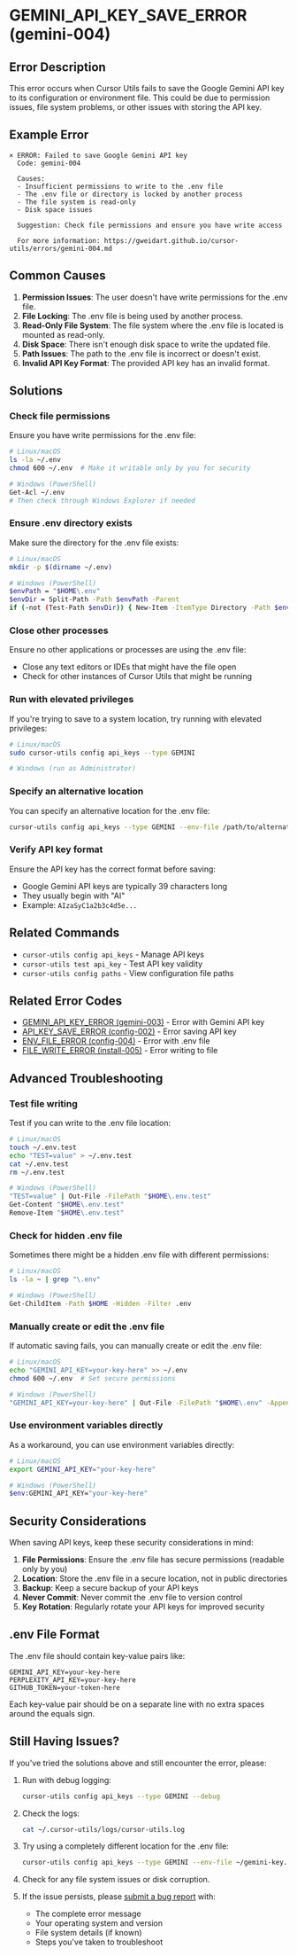 # GEMINI_API_KEY_SAVE_ERROR (gemini-004)

## Error Description

This error occurs when Cursor Utils fails to save the Google Gemini API key to its configuration or environment file. This could be due to permission issues, file system problems, or other issues with storing the API key.

## Example Error

```
× ERROR: Failed to save Google Gemini API key
  Code: gemini-004
  
  Causes:
  - Insufficient permissions to write to the .env file
  - The .env file or directory is locked by another process
  - The file system is read-only
  - Disk space issues
  
  Suggestion: Check file permissions and ensure you have write access
  
  For more information: https://gweidart.github.io/cursor-utils/errors/gemini-004.md
```

## Common Causes

1. **Permission Issues**: The user doesn't have write permissions for the .env file.
2. **File Locking**: The .env file is being used by another process.
3. **Read-Only File System**: The file system where the .env file is located is mounted as read-only.
4. **Disk Space**: There isn't enough disk space to write the updated file.
5. **Path Issues**: The path to the .env file is incorrect or doesn't exist.
6. **Invalid API Key Format**: The provided API key has an invalid format.

## Solutions

### Check file permissions

Ensure you have write permissions for the .env file:

```bash
# Linux/macOS
ls -la ~/.env
chmod 600 ~/.env  # Make it writable only by you for security

# Windows (PowerShell)
Get-Acl ~/.env
# Then check through Windows Explorer if needed
```

### Ensure .env directory exists

Make sure the directory for the .env file exists:

```bash
# Linux/macOS
mkdir -p $(dirname ~/.env)

# Windows (PowerShell)
$envPath = "$HOME\.env"
$envDir = Split-Path -Path $envPath -Parent
if (-not (Test-Path $envDir)) { New-Item -ItemType Directory -Path $envDir }
```

### Close other processes

Ensure no other applications or processes are using the .env file:
- Close any text editors or IDEs that might have the file open
- Check for other instances of Cursor Utils that might be running

### Run with elevated privileges

If you're trying to save to a system location, try running with elevated privileges:

```bash
# Linux/macOS
sudo cursor-utils config api_keys --type GEMINI

# Windows (run as Administrator)
```

### Specify an alternative location

You can specify an alternative location for the .env file:

```bash
cursor-utils config api_keys --type GEMINI --env-file /path/to/alternative/.env
```

### Verify API key format

Ensure the API key has the correct format before saving:
- Google Gemini API keys are typically 39 characters long
- They usually begin with "AI"
- Example: `AIzaSyC1a2b3c4d5e...`

## Related Commands

- `cursor-utils config api_keys` - Manage API keys
- `cursor-utils test api_key` - Test API key validity
- `cursor-utils config paths` - View configuration file paths

## Related Error Codes

- [GEMINI_API_KEY_ERROR (gemini-003)](gemini-003.md) - Error with Gemini API key
- [API_KEY_SAVE_ERROR (config-002)](config-002.md) - Error saving API key
- [ENV_FILE_ERROR (config-004)](config-004.md) - Error with .env file
- [FILE_WRITE_ERROR (install-005)](install-005.md) - Error writing to file

## Advanced Troubleshooting

### Test file writing

Test if you can write to the .env file location:

```bash
# Linux/macOS
touch ~/.env.test
echo "TEST=value" > ~/.env.test
cat ~/.env.test
rm ~/.env.test

# Windows (PowerShell)
"TEST=value" | Out-File -FilePath "$HOME\.env.test"
Get-Content "$HOME\.env.test"
Remove-Item "$HOME\.env.test"
```

### Check for hidden .env file

Sometimes there might be a hidden .env file with different permissions:

```bash
# Linux/macOS
ls -la ~ | grep "\.env"

# Windows (PowerShell)
Get-ChildItem -Path $HOME -Hidden -Filter .env
```

### Manually create or edit the .env file

If automatic saving fails, you can manually create or edit the .env file:

```bash
# Linux/macOS
echo "GEMINI_API_KEY=your-key-here" >> ~/.env
chmod 600 ~/.env  # Set secure permissions

# Windows (PowerShell)
"GEMINI_API_KEY=your-key-here" | Out-File -FilePath "$HOME\.env" -Append
```

### Use environment variables directly

As a workaround, you can use environment variables directly:

```bash
# Linux/macOS
export GEMINI_API_KEY="your-key-here"

# Windows (PowerShell)
$env:GEMINI_API_KEY="your-key-here"
```

## Security Considerations

When saving API keys, keep these security considerations in mind:

1. **File Permissions**: Ensure the .env file has secure permissions (readable only by you)
2. **Location**: Store the .env file in a secure location, not in public directories
3. **Backup**: Keep a secure backup of your API keys
4. **Never Commit**: Never commit the .env file to version control
5. **Key Rotation**: Regularly rotate your API keys for improved security

## .env File Format

The .env file should contain key-value pairs like:

```
GEMINI_API_KEY=your-key-here
PERPLEXITY_API_KEY=your-key-here
GITHUB_TOKEN=your-token-here
```

Each key-value pair should be on a separate line with no extra spaces around the equals sign.

## Still Having Issues?

If you've tried the solutions above and still encounter the error, please:

1. Run with debug logging:
   ```bash
   cursor-utils config api_keys --type GEMINI --debug
   ```

2. Check the logs:
   ```bash
   cat ~/.cursor-utils/logs/cursor-utils.log
   ```

3. Try using a completely different location for the .env file:
   ```bash
   cursor-utils config api_keys --type GEMINI --env-file ~/gemini-key.env
   ```

4. Check for any file system issues or disk corruption.

5. If the issue persists, please [submit a bug report](https://github.com/gweidart/cursor-utils/issues) with:
   - The complete error message
   - Your operating system and version
   - File system details (if known)
   - Steps you've taken to troubleshoot 
